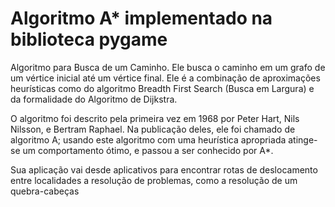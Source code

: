 # Algoritmo A* implementado na biblioteca pygame
Algoritmo para Busca de um Caminho. Ele busca o caminho em um grafo de um vértice inicial até um vértice final. Ele é a combinação de aproximações heurísticas como do algoritmo Breadth First Search (Busca em Largura) e da formalidade do Algoritmo de Dijkstra.

O algoritmo foi descrito pela primeira vez em 1968 por Peter Hart, Nils Nilsson, e Bertram Raphael. Na publicação deles, ele foi chamado de algoritmo A; usando este algoritmo com uma heurística apropriada atinge-se um comportamento ótimo, e passou a ser conhecido por A*.

Sua aplicação vai desde aplicativos para encontrar rotas de deslocamento entre localidades a resolução de problemas, como a resolução de um quebra-cabeças
